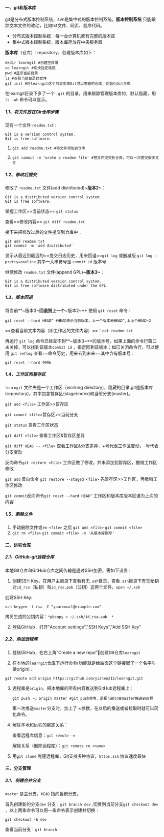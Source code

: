 #### 一、git和版本库

git是分布式版本控制系统，svn是集中式的版本控制系统。**版本控制系统** 只能跟踪文本文件的改动，比如txt文件、网页、程序代码。


- 分布式版本控制系统：每一台计算机都有完整的版本库
- 集中式版本控制系统，版本库存放在中央服务器

**版本库**（仓库）：repository，创建版本库如下：

```shell
mkdir learngit #创建空目录
cd learngit #切换指定路径
pwd #显示当前目录
ls #查看当前目录的文件
git init #将learngit这个目录变成Git可以管理的仓库，初始化Git仓库
```

在learngit目录下多了一个 `.git` 的目录，用来跟踪管理版本库的，默认隐藏，用 `ls -ah` 命令可以显示。


##### 1.1、将文件放在Git仓库步骤

 现有一个文件 `readme.txt` :

```
Git is a version control system.
Git is free software.
```

1. ```shell
   git add readme.txt #将文件添加到仓库
   ```

2. ```shell
   git commit -m 'wrote a readme file' #把文件提交到仓库，可以一次提交很多文件
   ```


##### 1.2、修改后提交

 修改了 `readme.txt` 文件(add distributed)**~版本2~**：

```
Git is a distributed version control system.
Git is free software.
```

掌握工作区==当前状态== `git status`

查看==修改内容== `git diff readme.txt`

 接下来把修改过后的文件提交到仓库中：

```shell
git add readme.txt
git commit -m 'add distributed'
```

 显示从最近到最远的==提交日志历史，用来回退==`git log` 或删减版 `git log --pretty=oneline` 其中一大串符号是 `commit id` 版本号

继续修改 `readme.txt` 文件(append GPL)**~版本3~**：

```
Git is a distributed version control system.
Git is free software distributed under the GPL.
```


##### 1.3、版本回退

 将当前**~版本3~**回退到上一个**~版本2~** 使用 `git reset` 命令：

```shell
git reset --hard HEAD^ #HEAD表示当前版本，上一个版本是HEAD^,上上个HEAD~2
```

==查看当前文本内容（即工作区的文件内容）==：`cat readme.txt`

 再运行 `git log` 命令已经查不到**~版本3~**的版本号，如果上面的命令行窗口未关掉，可以找到该版本`commit id` ，指定回到该版本；如已关闭命令行，可以使用 `git reflog` 查看==命令历史，用来去到未来==其中含有版本号：

```shell
git reset --hard 999b
```

##### 1.4、工作区和暂存区

 `learngit` 文件夹是一个工作区（working directory)，隐藏的目录.git是版本库(repository)，其中包含暂存区(stage/index)和当前分支(master)。

`git add <file>` 工作区>>暂存区

`git commit <file>`暂存区>>当前分支

 `git status` 查看工作区状态

 `git diff <file>` 查看工作区&暂存区差异

 `git diff HEAD -- <file>` 查看工作区&分支差异，+号代表工作区变动，-号代表分支变动

 反向命令`git restore <file>` 工作区做了修改，并未添加到暂存区，撤销工作区修改

 `git add` 反向命令 `git restore --staged <file>` 先暂存区>>工作区，再撤销工作区修改

 `git commit`反向命令`git reset --hard HEAD^` 工作区和版本库版本回退为上次的内容


##### 1.5、删除文件

1. 手动删除文件或`rm <file>` 之后 `git add <file>` `git commit <file>`
2. `git rm <file>` `git commit <file> -m '从版本库删除'`

#### 二、远程仓库

##### 2.1、GitHub-git远程仓库

 本地Git仓库和GitHub仓库之间传输是通过SSH加密，需如下设置：

1.  创建SSH Key。在用户主目录下查看有无`.ssh`目录，查看`.ssh`目录下有无秘钥对`id_rsa`（私钥）和`id_rsa.pub`（公钥）这两个文件。`open ~/.ssh`

   创建SSH Key:

   ```shell
   ssh-keygen -t rsa -C "youremail@example.com"
   ```

​	拷贝生成的公钥内容：`*pbcopy < ~/.ssh/id_rsa.pub  *`

2.  登陆GitHub，打开"Account settings","SSH Keys","Add SSH Key"


##### 2.2、添加远程库

1.  登陆GitHub，在右上角“Create a new repo”🔘创建Git仓库`learngit` 

2.  在本地的`learngit`仓库下运行命令(功能就是给后面这个链接起了一个名字叫做origin)：

   ```shell
   git remote add origin https://github.com/yizhen212/learngit.git
   ```

3. 远程库是`origin`，把本地库的所有内容推送到GitHub远程库上：

   ```shell
   git push -u origin master #git push命令，是把当前分支master推送到远程
   ```

   第一次推送`master`分支时，加上了`-u`参数，在以后的推送或者拉取时就可以简化命令。

4. 解除本地和远程的绑定关系：

   查看远程库信息：`git remote -v` 

   解除关系（删除远程库）：`git remote rm <name>` 

5. 用`git clone` 克隆远程库，Git支持多种协议，`https` .`ssh` 协议速度最快


#### 三、分支管理

##### 3.1、创建合并分支

`master` 是主分支，`HEAD` 指向当前分支。

首先创建新的分支`dev` 分支：`git branch dev` ,切换到当前分支`git checkout dev` ，以上两条命令可以用一条命令表示创建并切换：

```shell
git checkout -b dev
```

 查看当前分支：`git branch` 

